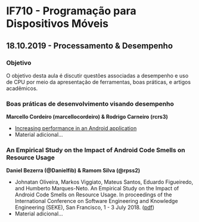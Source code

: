 # IF710 - Programação para Dispositivos Móveis

## 18.10.2019 - Processamento & Desempenho

### Objetivo

O objetivo desta aula é discutir questões associadas a desempenho e uso de CPU por meio da apresentação de ferramentas, boas práticas, e artigos acadêmicos. 

### Boas práticas de desenvolvimento visando desempenho
**Marcello Cordeiro	(marcellocordeiro) & Rodrigo Carneiro (rcrs3)**

- [Increasing performance in an Android application](https://heartbeat.fritz.ai/increasing-performance-in-an-android-application-1086640aeef)
- Material adicional...

### An Empirical Study on the Impact of Android Code Smells on Resource Usage
**Daniel Bezerra (@Danielfib) & Ramom Silva (@rpss2)**

- Johnatan Oliveira, Markos Viggiato, Mateus Santos, Eduardo Figueiredo, and Humberto Marques-Neto. An Empirical Study on the Impact of Android Code Smells on Resource Usage. In proceedings of the International Conference on Software Engineering and Knowledge Engineering (SEKE), San Francisco, 1 - 3 July 2018. ([pdf](https://pdfs.semanticscholar.org/0195/5b3356063d5126b67e645fdc36dff382dbed.pdf))
- Material adicional...